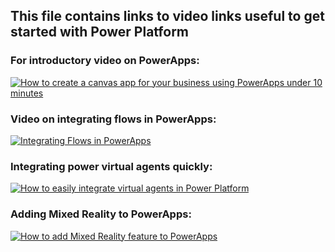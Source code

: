 ## This file contains links to video links useful to get started with Power Platform 

### For introductory video on PowerApps: 

[![How to create a canvas app for your business using PowerApps under 10 minutes](http://img.youtube.com/vi/i_WlGYKx1bY/0.jpg)](https://youtu.be/i_WlGYKx1bY "How to create a canvas app for your business using PowerApps under 10 minutes.")


### Video on integrating flows in PowerApps: 

[![Integrating Flows in PowerApps](http://img.youtube.com/vi/f210FZQRcZ0/0.jpg)](http://www.youtube.com/watch?v=f210FZQRcZ0 "Integrating Flows in PowerApps")


### Integrating power virtual agents quickly:

[![How to easily integrate virtual agents in Power Platform](http://img.youtube.com/vi/uWjgjaTAtII/0.jpg)](http://www.youtube.com/watch?v=uWjgjaTAtII "How to easily integrate virtual agents in Power Platform.")


### Adding Mixed Reality to PowerApps:
[![How to add Mixed Reality feature to PowerApps](https://img.youtu.be/vi/2PzYvvmtAVs/0.jpg)](https://youtu.be/2PzYvvmtAVs "How to add Mixed Reality feature to PowerApps.")

